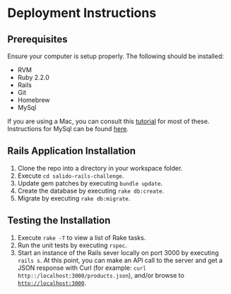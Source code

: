 # Deployment Instructions

## Prerequisites

Ensure your computer is setup properly.  The following should be installed:

* RVM
* Ruby 2.2.0
* Rails
* Git
* Homebrew
* MySql

If you are using a Mac, you can consult this [tutorial](http://railsapps.github.io/installrubyonrails-mac.html) for most of these.  Instructions for MySql can be found [here](http://dev.mysql.com/downloads/mysql/).

## Rails Application Installation

1. Clone the repo into a directory in your workspace folder.
1. Execute `cd salido-rails-challenge`.
1. Update gem patches by executing `bundle update`.
1. Create the database by executing `rake db:create`.
1. Migrate by executing `rake db:migrate`.

## Testing the Installation

1. Execute `rake -T` to view a list of Rake tasks.
1. Run the unit tests by executing `rspec`.
1. Start an instance of the Rails sever locally on port 3000 by executing `rails s`.  At this point, you can make an API call to the server and get a JSON response with Curl (for example: `curl http::/localhost:3000/products.json`), and/or browse to [`http://localhost:3000`](http://localhost:3000).
